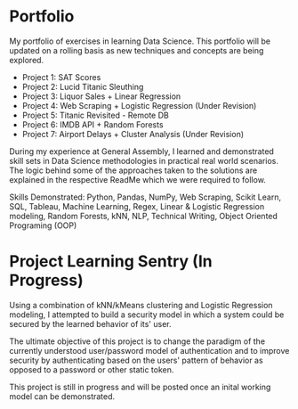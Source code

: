 # Portfolio

My portfolio of exercises in learning Data Science. This portfolio will be updated on a rolling basis as new techniques and concepts are being explored.

- Project 1: SAT Scores
- Project 2: Lucid Titanic Sleuthing
- Project 3: Liquor Sales + Linear Regression
- Project 4: Web Scraping + Logistic Regression (Under Revision)
- Project 5: Titanic Revisited - Remote DB
- Project 6: IMDB API + Random Forests
- Project 7: Airport Delays + Cluster Analysis (Under Revision)

During my experience at General Assembly, I learned and demonstrated skill sets in Data Science methodologies in practical real world scenarios. The logic behind some of the approaches taken to the solutions are explained in the respective ReadMe which we were required to follow. 

Skills Demonstrated: 
Python, Pandas, NumPy, Web Scraping, Scikit Learn, SQL, Tableau, Machine Learning, Regex, Linear & Logistic Regression modeling, Random Forests, kNN, NLP, Technical Writing, Object Oriented Programing (OOP)

# Project Learning Sentry (In Progress)

Using a combination of kNN/kMeans clustering and Logistic Regression modeling, I attempted to build a security model in which a system could be secured by the learned behavior of its' user. 

The ultimate objective of this project is to change the paradigm of the currently understood user/password model of authentication and to improve security by authenticating based on the users' pattern of behavior as opposed to a password or other static token.

This project is still in progress and will be posted once an inital working model can be demonstrated. 
